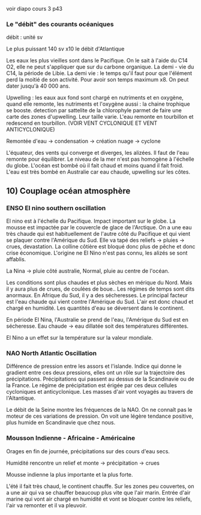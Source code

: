 voir diapo cours 3 p43

### Le "débit" des courants océaniques

débit : unité sv

Le plus puissant 140 sv x10 le débit d'Atlantique

Les eaux les plus vieilles sont dans le Pacifique. On le sait à l'aide du C14 O2, elle ne peut s'appliquer que sur du carbone organique. La demi - vie du C14, la période de Libie. La demi vie : le temps qu'il faut pour que l'élément perd la moitié de son activité. Pour avoir son temps maximum x8. On peut dater jusqu'à 40 000 ans. 

Upwelling : les eaux aux fond sont chargé en nutriments et en oxygène, quand elle remonte, les nutriments et l'oxygène aussi : la chaine trophique se booste. detection par sattelite de la chlorophyle parmet de faire une carte des zones d'upwelling. Leur taille varie. L'eau remonte en tourbillon et redescend en tourbillon. (VOIR VENT CYCLONIQUE ET VENT ANTICYCLONIQUE)

Remontée d'eau -> condensation -> création nuage -> cyclone 

L'équateur, des vents qui converge et diverges, les alizées. Il faut de l'eau remonte pour équilibrer. Le niveau de la mer n'est pas homogène à l'échelle du globe. L'océan est bombé où il fait chaud et moins quand il fait froid. L'eau est très bombé en Australie car eau chaude, upwelling sur les côtes.

## 10) Couplage océan atmosphère

### ENSO El nino southern oscillation

El nino est à l'échelle du Pacifique. Impact important sur le globe. La mousse est impactée par le couvercle de glace de l'Arctique. On a une eau très chaude qui est habituellement de l'autre côté du Pacifique et qui vient se plaquer contre l'Amérique du Sud. Elle va tapé des reliefs -> pluies -> crues, devastation. La colline côtière est bloqué donc plus de pêche et donc crise économique. L'origine ne El Nino n'est pas connu, les alizés se sont affablis. 

La Nina -> pluie côté australie, Normal, pluie au centre de l'océan.

Les conditions sont plus chaudes et plus sèches en mérique du Nord. Mais il y aura plus de crues, de coulées de boue.. Les régimes de temps sont dits anormaux. En Afrique du Sud, il y a des sécheresses. Le principal facteur est l'eau chaude qui vient contre l'Amérique du Sud. L'air est donc chaud et chargé en humidité. Les quantités d'eau se déversent dans le continent.

En période El Nina, l'Australie se prend de l'eau, l'Amérique du Sud est en sécheresse. Eau chaude -> eau dillatée soit des températures différentes.

El Nino a un effet sur la température sur la valeur mondiale.

### NAO North Atlantic Oscillation

Différence de pression entre les assors et l'islande. Indice qui donne le gradient entre ces deux pressions, elles ont un rôle sur la trajectoire des précipitations. Précipitations qui passent au dessus de la Scandinavie ou de la France. Le régime de précipitation est érigée par ces deux cellules cycloniques et anticyclonique. Les masses d'air vont voyagés au travers de l'Altantique. 

Le débit de la Seine montre les fréquences de la NAO. On ne connaît pas le moteur de ces variations de pression. On voit une légère tendance positive, plus humide en Scandinavie que chez nous.

### Mousson Indienne - Africaine - Américaine

Orages en fin de journée, précipitations sur des cours d'eau secs. 

Humidité rencontre un relief et monte -> précipitation -> crues

Mousse indienne la plus importante et la plus forte.

L'été il fait très chaud, le continent chauffe. Sur les zones peu couvertes, on a une air qui va se chauffer beaucoup plus vite que l'air marin. Entrée d'air marine qui vont air chargé en humidité et vont se bloquer contre les reliefs, l'air va remonter et il va pleuvoir.

